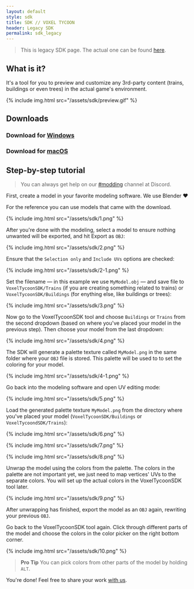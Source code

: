 ```yaml
---
layout: default
style: sdk
title: SDK // VOXEL TYCOON
header: Legacy SDK
permalink: sdk_legacy
---
```


> This is legacy SDK page. The actual one can be found [here](/sdk).

## What is it?

It's a tool for you to preview and customize any 3rd-party content (trains, buildings or even trees) in the actual game's environment.

{% include img.html src="/assets/sdk/preview.gif" %}

## Downloads

### Download for [Windows](https://github.com/andrewpey/vtland/releases/download/test/VoxelTycoonSDK.zip)
### Download for [macOS](https://github.com/andrewpey/vtland/releases/download/test/VoxelTycoonSDK_Mac.zip)

## Step-by-step tutorial

> You can always get help on our [#modding](https://discord.gg/dXBmWRr) channel at Discord.

First, create a model in your favorite modeling software. We use Blender ❤

For the reference you can use models that came with the download.

{% include img.html src="/assets/sdk/1.png" %}

 After you're done with the modeling, select a model to ensure nothing unwanted will be exported, and hit Export as `OBJ`:

{% include img.html src="/assets/sdk/2.png" %}

Ensure that the `Selection only` and `Include UVs` options are checked:

{% include img.html src="/assets/sdk/2-1.png" %}

Set the filename — in this example we use `MyModel.obj` — and save file to `VoxelTycoonSDK/Trains` (if you are creating something related to trains) or `VoxelTycoonSDK/Buildings` (for enything else, like buildings or trees):

{% include img.html src="/assets/sdk/3.png" %}

Now go to the VoxelTycoonSDK tool and choose `Buildings` or `Trains` from the second dropdown (based on where you've placed your model in the previous step). Then choose your model from the last dropdown:

{% include img.html src="/assets/sdk/4.png" %}

The SDK will generate a palette texture called `MyModel.png` in the same folder where your `OBJ` file is stored. This palette will be used to to set the coloring for your model.

{% include img.html src="/assets/sdk/4-1.png" %}

Go back into the modeling software and open UV editing mode:

{% include img.html src="/assets/sdk/5.png" %}

Load the generated palette texture `MyModel.png` from the directory where you've placed your model (`VoxelTycoonSDK/Buildings` or `VoxelTycoondSDK/Trains`):

{% include img.html src="/assets/sdk/6.png" %}

{% include img.html src="/assets/sdk/7.png" %}

{% include img.html src="/assets/sdk/8.png" %}

Unwrap the model using the colors from the palette. The colors in the palette are not important yet, we just need to map vertices' UVs to the separate colors. You will set up the actual colors in the VoxelTycoonSDK tool later.

{% include img.html src="/assets/sdk/9.png" %}

After unwrapping has finished, export the model as an `OBJ` again, rewriting your previous `OBJ`.

Go back to the VoxelTycoonSDK tool again. Click through different parts of the model and choose the colors in the color picker on the right bottom corner.

{% include img.html src="/assets/sdk/10.png" %}

> **Pro Tip** You can pick colors from other parts of the  model by holding `ALT`.

You're done! Feel free to share your work [with us](/contacts).